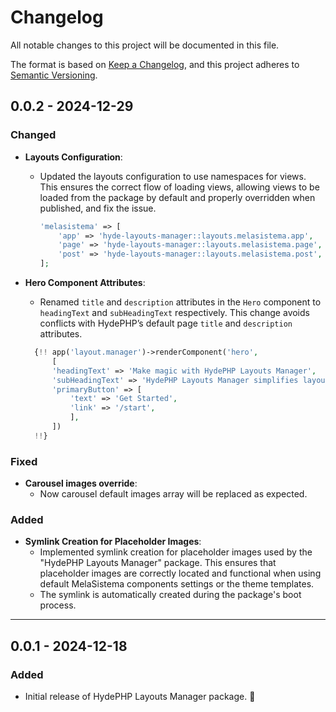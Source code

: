 # Changelog

All notable changes to this project will be documented in this file.

The format is based on [Keep a Changelog](https://keepachangelog.com/en/1.1.0/),
and this project adheres to [Semantic Versioning](https://semver.org/spec/v2.0.0.html).

## 0.0.2 - 2024-12-29

### Changed

- **Layouts Configuration**:
  - Updated the layouts configuration to use namespaces for views. This ensures the correct flow of loading views, allowing views to be loaded from the package by default and properly overridden when published, and fix the issue.
    ```php
    'melasistema' => [
        'app' => 'hyde-layouts-manager::layouts.melasistema.app',
        'page' => 'hyde-layouts-manager::layouts.melasistema.page',
        'post' => 'hyde-layouts-manager::layouts.melasistema.post',
    ];
    ```

- **Hero Component Attributes**:
  - Renamed `title` and `description` attributes in the `Hero` component to `headingText` and `subHeadingText` respectively. This change avoids conflicts with HydePHP’s default page `title` and `description` attributes.
  ```php
    {!! app('layout.manager')->renderComponent('hero', 
        [
        'headingText' => 'Make magic with HydePHP Layouts Manager',
        'subHeadingText' => 'HydePHP Layouts Manager simplifies layout and component management.',
        'primaryButton' => [
            'text' => 'Get Started',
            'link' => '/start',
            ],
        ]) 
    !!}
  ```
  
### Fixed
- **Carousel images override**:
  - Now carousel default images array will be replaced as expected.

### Added
- **Symlink Creation for Placeholder Images**:
  - Implemented symlink creation for placeholder images used by the "HydePHP Layouts Manager" package. This ensures that placeholder images are correctly located and functional when using default MelaSistema components settings or the theme templates.
  - The symlink is automatically created during the package's boot process.

---

## 0.0.1 - 2024-12-18

### Added
- Initial release of HydePHP Layouts Manager package. 🚀
